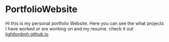 # PortfolioWebsite
Hi this is my personal portfolio Website. Here you can see the what projects I have worked or are working on and my resume.
check it out  [lightlordmh.github.io](https://lightlordmh.github.io)
